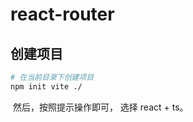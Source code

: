 # react-router

## 创建项目

```bash
# 在当前目录下创建项目
npm init vite ./ 
```

​	然后，按照提示操作即可， 选择 react + ts。

